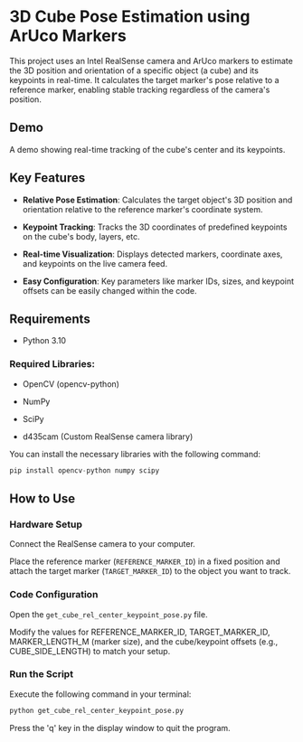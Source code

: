 # 3D Cube Pose Estimation using ArUco Markers
This project uses an Intel RealSense camera and ArUco markers to estimate the 3D position and orientation of a specific object (a cube) and its keypoints in real-time. It calculates the target marker's pose relative to a reference marker, enabling stable tracking regardless of the camera's position.

## Demo

A demo showing real-time tracking of the cube's center and its keypoints.

## Key Features

- **Relative Pose Estimation**: Calculates the target object's 3D position and orientation relative to the reference marker's coordinate system.

- **Keypoint Tracking**: Tracks the 3D coordinates of predefined keypoints on the cube's body, layers, etc.

- **Real-time Visualization**: Displays detected markers, coordinate axes, and keypoints on the live camera feed.

- **Easy Configuration**: Key parameters like marker IDs, sizes, and keypoint offsets can be easily changed within the code.

## Requirements
- Python 3.10

### Required Libraries:

- OpenCV (opencv-python)

- NumPy

- SciPy

- d435cam (Custom RealSense camera library)

You can install the necessary libraries with the following command:

```python
pip install opencv-python numpy scipy
```

## How to Use
### Hardware Setup

Connect the RealSense camera to your computer.

Place the reference marker (`REFERENCE_MARKER_ID`) in a fixed position and attach the target marker (`TARGET_MARKER_ID`) to the object you want to track.

### Code Configuration

Open the `get_cube_rel_center_keypoint_pose.py` file.

Modify the values for REFERENCE_MARKER_ID, TARGET_MARKER_ID, MARKER_LENGTH_M (marker size), and the cube/keypoint offsets (e.g., CUBE_SIDE_LENGTH) to match your setup.

### Run the Script

Execute the following command in your terminal:
```python
python get_cube_rel_center_keypoint_pose.py
```
Press the 'q' key in the display window to quit the program.
